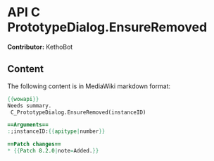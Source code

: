 # API C PrototypeDialog.EnsureRemoved

**Contributor:** KethoBot

## Content

The following content is in MediaWiki markdown format:

```mediawiki
{{wowapi}}
Needs summary.
 C_PrototypeDialog.EnsureRemoved(instanceID)

==Arguments==
:;instanceID:{{apitype|number}}

==Patch changes==
* {{Patch 8.2.0|note=Added.}}
```